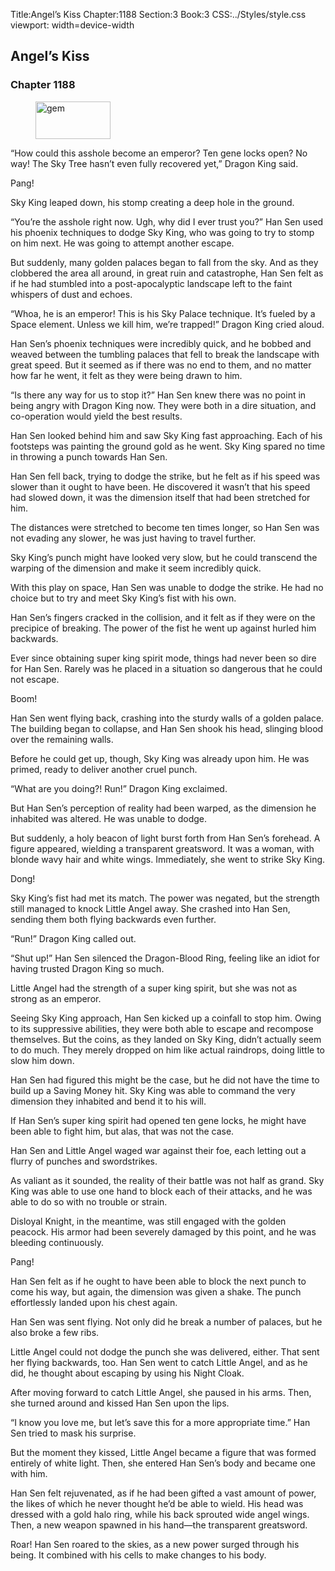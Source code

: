 Title:Angel’s Kiss 
Chapter:1188 
Section:3 
Book:3 
CSS:../Styles/style.css 
viewport: width=device-width
  
## Angel’s Kiss
### Chapter 1188 
<figure>
	<img src="../Images/gem.gif" alt="gem" id="gem" width="120" height="60" />
</figure>
  

  
  “How could this asshole become an emperor? Ten gene locks open? No way! The Sky Tree hasn’t even fully recovered yet,” Dragon King said.

Pang!

Sky King leaped down, his stomp creating a deep hole in the ground.

“You’re the asshole right now. Ugh, why did I ever trust you?” Han Sen used his phoenix techniques to dodge Sky King, who was going to try to stomp on him next. He was going to attempt another escape.

But suddenly, many golden palaces began to fall from the sky. And as they clobbered the area all around, in great ruin and catastrophe, Han Sen felt as if he had stumbled into a post-apocalyptic landscape left to the faint whispers of dust and echoes.

“Whoa, he is an emperor! This is his Sky Palace technique. It’s fueled by a Space element. Unless we kill him, we’re trapped!” Dragon King cried aloud.

Han Sen’s phoenix techniques were incredibly quick, and he bobbed and weaved between the tumbling palaces that fell to break the landscape with great speed. But it seemed as if there was no end to them, and no matter how far he went, it felt as they were being drawn to him.

“Is there any way for us to stop it?” Han Sen knew there was no point in being angry with Dragon King now. They were both in a dire situation, and co-operation would yield the best results.

Han Sen looked behind him and saw Sky King fast approaching. Each of his footsteps was painting the ground gold as he went. Sky King spared no time in throwing a punch towards Han Sen.

Han Sen fell back, trying to dodge the strike, but he felt as if his speed was slower than it ought to have been. He discovered it wasn’t that his speed had slowed down, it was the dimension itself that had been stretched for him.

The distances were stretched to become ten times longer, so Han Sen was not evading any slower, he was just having to travel further.

Sky King’s punch might have looked very slow, but he could transcend the warping of the dimension and make it seem incredibly quick.

With this play on space, Han Sen was unable to dodge the strike. He had no choice but to try and meet Sky King’s fist with his own.

Han Sen’s fingers cracked in the collision, and it felt as if they were on the precipice of breaking. The power of the fist he went up against hurled him backwards.

Ever since obtaining super king spirit mode, things had never been so dire for Han Sen. Rarely was he placed in a situation so dangerous that he could not escape.

Boom!

Han Sen went flying back, crashing into the sturdy walls of a golden palace. The building began to collapse, and Han Sen shook his head, slinging blood over the remaining walls.

Before he could get up, though, Sky King was already upon him. He was primed, ready to deliver another cruel punch.

“What are you doing?! Run!” Dragon King exclaimed.

But Han Sen’s perception of reality had been warped, as the dimension he inhabited was altered. He was unable to dodge.

But suddenly, a holy beacon of light burst forth from Han Sen’s forehead. A figure appeared, wielding a transparent greatsword. It was a woman, with blonde wavy hair and white wings. Immediately, she went to strike Sky King.

Dong!

Sky King’s fist had met its match. The power was negated, but the strength still managed to knock Little Angel away. She crashed into Han Sen, sending them both flying backwards even further.

“Run!” Dragon King called out.

“Shut up!” Han Sen silenced the Dragon-Blood Ring, feeling like an idiot for having trusted Dragon King so much.

Little Angel had the strength of a super king spirit, but she was not as strong as an emperor.

Seeing Sky King approach, Han Sen kicked up a coinfall to stop him. Owing to its suppressive abilities, they were both able to escape and recompose themselves. But the coins, as they landed on Sky King, didn’t actually seem to do much. They merely dropped on him like actual raindrops, doing little to slow him down.

Han Sen had figured this might be the case, but he did not have the time to build up a Saving Money hit. Sky King was able to command the very dimension they inhabited and bend it to his will.

If Han Sen’s super king spirit had opened ten gene locks, he might have been able to fight him, but alas, that was not the case.

Han Sen and Little Angel waged war against their foe, each letting out a flurry of punches and swordstrikes.

As valiant as it sounded, the reality of their battle was not half as grand. Sky King was able to use one hand to block each of their attacks, and he was able to do so with no trouble or strain.

Disloyal Knight, in the meantime, was still engaged with the golden peacock. His armor had been severely damaged by this point, and he was bleeding continuously.

Pang!

Han Sen felt as if he ought to have been able to block the next punch to come his way, but again, the dimension was given a shake. The punch effortlessly landed upon his chest again.

Han Sen was sent flying. Not only did he break a number of palaces, but he also broke a few ribs.

Little Angel could not dodge the punch she was delivered, either. That sent her flying backwards, too. Han Sen went to catch Little Angel, and as he did, he thought about escaping by using his Night Cloak.

After moving forward to catch Little Angel, she paused in his arms. Then, she turned around and kissed Han Sen upon the lips.

“I know you love me, but let’s save this for a more appropriate time.” Han Sen tried to mask his surprise.

But the moment they kissed, Little Angel became a figure that was formed entirely of white light. Then, she entered Han Sen’s body and became one with him.

Han Sen felt rejuvenated, as if he had been gifted a vast amount of power, the likes of which he never thought he’d be able to wield. His head was dressed with a gold halo ring, while his back sprouted wide angel wings. Then, a new weapon spawned in his hand—the transparent greatsword.

Roar! Han Sen roared to the skies, as a new power surged through his being. It combined with his cells to make changes to his body.
